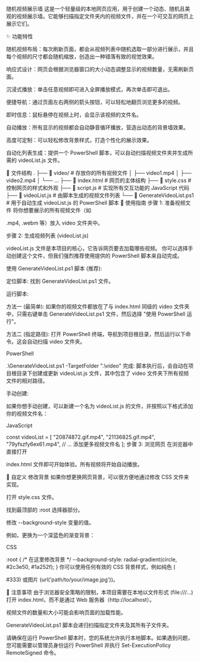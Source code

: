 随机视频展示墙
这是一个轻量级的本地网页应用，用于创建一个动态、随机且美观的视频展示墙。它能够扫描指定文件夹内的视频文件，并在一个可交互的网页上展示它们。

✨ 功能特性

随机视频布局：每次刷新页面，都会从视频列表中随机选取一部分进行展示，并且每个视频的尺寸都会随机缩放，创造出一种错落有致的视觉效果。 


响应式设计：网页会根据浏览器窗口的大小动态调整显示的视频数量，无需刷新页面。 


沉浸式播放：单击任意视频即可进入全屏播放模式，再次单击即可退出。 


便捷导航：通过页面左右两侧的箭头按钮，可以轻松地翻页浏览更多的视频。 


即时信息：鼠标悬停在视频上时，会显示该视频的文件名。 


自动播放：所有显示的视频都会自动静音循环播放，营造出动态的背景墙效果。 


高度可定制：可以轻松修改背景样式，打造个性化的展示效果。 

自动化列表生成：提供一个 PowerShell 脚本，可以自动扫描视频文件夹并生成所需的 videoList.js 文件。

📁 文件结构
.
├── 📂 video/                # 存放你的所有视频文件
│   ├── video1.mp4
│   ├── video2.mp4
│   └── ...
├── 📜 index.html            # 网页的主体结构
├── 📜 style.css             # 控制网页的样式和外观
├── 📜 script.js             # 实现所有交互功能的 JavaScript 代码
├── 📜 videoList.js          # 由脚本生成的视频文件列表
└── 📜 GenerateVideoList.ps1 # 用于自动生成 videoList.js 的 PowerShell 脚本
🚀 使用指南
步骤 1: 准备视频文件
将你想要展示的所有视频文件（如 

.mp4, .webm 等）放入 video 文件夹中。 

步骤 2: 生成视频列表 (videoList.js)

videoList.js 文件是本项目的核心，它告诉网页要去加载哪些视频。  你可以选择手动创建这个文件，但我们强烈推荐使用提供的 PowerShell 脚本来自动完成。

使用 GenerateVideoList.ps1 脚本 (推荐):

定位脚本: 找到 GenerateVideoList.ps1 文件。

运行脚本:

方法一 (最简单): 如果你的视频文件都放在了与 index.html 同级的 video 文件夹中，只需右键单击 GenerateVideoList.ps1 文件，然后选择 "使用 PowerShell 运行"。

方法二 (指定路径): 打开 PowerShell 终端，导航到项目根目录，然后运行以下命令。这会自动扫描 video 文件夹。

PowerShell

.\GenerateVideoList.ps1 -TargetFolder ".\video\"
完成: 脚本执行后，会自动在项目根目录下创建或更新 videoList.js 文件，其中包含了 video 文件夹下所有视频文件的相对路径。

手动创建:

如果你想手动创建，可以新建一个名为 videoList.js 的文件，并按照以下格式添加你的视频文件名：

JavaScript

const videoList = [
    "20874872.gif.mp4",
    "21136825.gif.mp4",
    "79yfszfy6ex61.mp4",
    // ... 添加更多视频文件名
];
步骤 3: 浏览网页
在浏览器中直接打开 

index.html 文件即可开始体验。所有视频将开始自动播放。 

🎨 自定义
修改背景
如果你想更换网页背景，可以很方便地通过修改 CSS 文件来实现。

打开 style.css 文件。

找到最顶部的 :root 选择器部分。

修改 --background-style 变量的值。

例如，更换为一个深蓝色的渐变背景：

CSS

:root {
    /* 在这里修改背景 */
    --background-style: radial-gradient(circle, #2c3e50, #1a252f);
}
你可以使用任何有效的 CSS 背景样式，例如纯色 (

#333) 或图片 (url('path/to/your/image.jpg'))。 

📝 注意事项
由于浏览器安全策略的限制，本项目需要在本地以文件形式 (file:///...) 打开 index.html，而不是通过 Web 服务器（http://localhost）。

视频文件的数量和大小可能会影响页面的加载性能。

GenerateVideoList.ps1 脚本会递归扫描指定文件夹及其所有子文件夹。

请确保在运行 PowerShell 脚本时，您的系统允许执行本地脚本。如果遇到问题，您可能需要以管理员身份运行 PowerShell 并执行 Set-ExecutionPolicy RemoteSigned 命令。